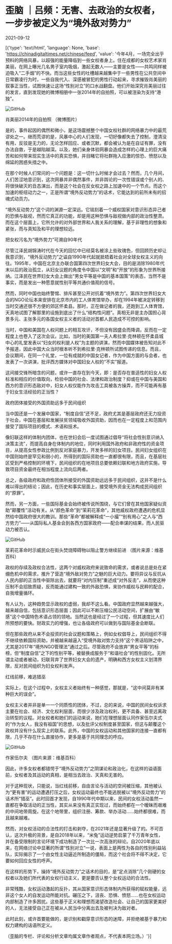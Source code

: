 # 歪脑 ｜吕频：无害、去政治的女权者，一步步被定义为“境外敌对势力”

2021-09-12

[{'type': 'text/html', 'language': None, 'base': 'https://chinadigitaltimes.net/chinese/feed', 'value': '今年4月，一场完全出乎预料的网络风暴，以超强的能量降临到一些女权者身上。住在成都的女权艺术家肖美丽，在网上曝光几名男子室内吸烟，激起无数人——主要是女性——共鸣同样被迫吸入“二手烟”的不快。而当这些女性的吐槽越来越集中于一些男性在公共空间中日常霸凌行为时，一些自我代入、深感被冒犯的男性行动起来，寻求摧毁肖美丽的叙事正当性，试图快速让这场“性别对立”的口水战翻盘。他们开始深究肖美丽过往的发言，直到发现她的微博相册中一张2014年的自拍照，可以被渲染为支持“港独”。

![GitHub](https://chinadigitaltimes.net/chinese/files/2021/09/post-670712-613ca9e8a84b7.)

肖美丽2014年的自拍照 （微博图片）

是的，事件起因的偶然和微小，是这场震撼整个中国女权社群的网络暴力中的最荒谬处之一。继而荒谬的是，风暴中心的人们发现，一切好像都失去了控制，澄清没有用，反驳是无力的，无论怎样回应、或者沉默，都会被认为是在自证有罪，没有办法自救，于是越陷越深。以及，她们亲身体验网暴会造成怎样的心理上的巨大痛苦和如何带来现实生活中的真实恐惧，并目睹它将社群拖入应激的惊恐、愤怒以及绵延的困惑失措之中。

在那个时候人们常问的一个问题是：这一切什么时候才会过去？然而，几个月间，人们苦涩地意识到，这次网暴并非偶然事件，并非舆论的一次性错误或个别人的、将很快破灭的丑态演出，而是这个社会在反女权之路上加速中的一个节点。而这个加速的枢纽动力之一，正是所谓“境外反动势力”的话术，它能达到的前所未有的招魂式动员力。

“境外反动势力”这个词的渊源一定深远。它铭刻着一个威权国家对意识形态异己者的恐惧与敌视，然而它真正的功能，却是用这种恐惧与敌视做内部的政治性整肃。而在这个层面上，它所允许的对外部世界和人我关系的理解，基于非理性的想象和紧张，而与真知及和平的理想较远。

把女权污名为“境外势力”可溯自90年代

尽管江泽民胡锦涛时代在今天的回忆中已经莫名被涂上些玫瑰色，但回顾历史却让我意识到，“境外反动势力”之谥自1990年代起就抵牾着社会对全球女权主义的向往。1995年，中国在北京主办联合国第四次世界妇女大会，目的是消除1980年代末以后的政治孤立，从妇女议题的角度令中国以“文明”和“开放”的形象为世界所接纳。江泽民在世界妇女大会上做出“男女平等是中国的基本国策”的表态，当然不是事实，而是发出一种愿意就性别平等共通价值观的信号。

然而，同时中国也始终警惕、排斥甚至公开对抗着“境外势力”。第四次世界妇女大会的NGO论坛本来安排在北京市内的工人体育馆举办，却在1994年被决定转移到当时交通还很不方便的郊区怀柔县。那时，正在做记者的我，还跑到工人体育馆，天真地试图了解那里的设施到底出了什么“结构性问题”。真相无非是主办国担心背景多元、主张多元的各国女权主义者的活动对首都人民造成不可控的影响。

当时，中国和美国在人权问题上的相互攻讦，不但没有因盛会而降调，反而在一定程度上也卷入了这次会议。比如，当时的美国第一夫人希拉里·克林顿在怀柔县城中心的礼堂发表以“妇女的权利是人权”为主题的讲演，然而中国媒体被告知对此不予报道，因此中国大众当时根本听不到希拉里·克林顿所试图传递的信息。而且，会议期间，在同一个礼堂，一位有成就的中国女记者，作为中国方面的与会者，也发表了一次讲演，批评西方媒体对中国妇女人权的“不实”报道。

这间接交锋所暗含的问题，或许一直存在到今天，即：是否存在普适性的妇女人权标准和相应的价值取向，检验中国的社会、法律和政治制度？抑或在中国与美国和西方的意识形态敌对中，妇女人权仅能作为攻击工具被各方操弄，而不可能再有基于妇女生活经验的正当性？

政府团体接受的外国资助远多于民间组织

当中国还是一个发展中国家，“制度自信”还不足，政府尤其是基层政府还无力投资于社会，中国在基层和发展扶贫领域吸收外国资助，因而也在一定程度上和范围内接受了国际项目的模式、术语和技术。

像妇联这样的体制内团体，也在世妇会后一度试图通过倡导“将社会性别意识纳入决策主流”，而提高自身在体制内的地位，同时利用国外政府和非政府性的资金项目，从提高女性参政比例到反对家庭暴力，开发多样的妇女项目。民间妇女组织在中国则始终是罕见和弱小的，所得到的国际资助也一直都很有限，而且，在基层社区受到严格控制的环境下，民间组织的在地项目总要依赖妇联和地方政府实施，导致项目资金最终在相当程度上流向后两者。

总之，各级政府和政府性团体所接受的外国资助远远多于民间组织，这并不是什么难以得出的结论；因此，在历史和事实层面上，接受境外资金无法构成民间组织的“原罪”。

然而，另一方面，一些国际基金会始终被传说所围绕，与它们曾在其他国家疑似资助“颠覆性”活动有关。从“颜色革命”到“茉莉花革命”，其他威权政府遭遇的危机显然给中国政府很大的教训。那些“革命”都被解释成“一小撮”“别有用心”之人与“西方势力”——从国际私人基金会到各西方国家政府——配合串谋的结果，而人民驱动力被否认。

![GitHub](https://chinadigitaltimes.net/chinese/files/2021/09/post-670712-613ca92e86109.)

茉莉花革命时示威民众在街头焚烧障碍物以阻止警方继续前进 （图片来源：维基百科）

政权的存续及政权合法性，这两个对威权政府来说致命的需求，或者说总是处在紧绷危机中的需求，推升了营造“境外敌对势力”之魅的巨大动力。要将异议与反抗从人民内部的正当性中驱除出去，就要将“对内压制”重述成“对外反击”，从而使这种压制不会招致质疑，反而能通过建构一致的外敌恐惧，来协作威权与民粹的配合，自我增量循环。

有人认为，这种趋势显示政权的虚弱，我却不这么看。中国政府显然越来越强大，越来越自信，包括意识形态层面；因此可以不断压缩公民活动空间，扩展由“敏感”这个中国特色术语占领的领地。当然这也是经过了一个过程，但其速度比人们所预想的要快。财政实力的增强，也让各级政府可以做到与国际基金会断联。

但在那些政府从来不会投资的社会议题和策略上，例如女权倡导上，民间组织不得不继续依赖国际资助，并被越来越逼入“受境外敌对势力支持”这个黑话陷阱之中，尤其是2017年“境外NGO管理法”通过之后。尽管政府不会放弃“男女平等”的标榜，但“制度自信”之下的性别平等，被替换成服务于“和谐社会”的性别固化。无所谓主动或者被动，妇联背弃了世界妇女大会的遗产，明确和西方女权主义划清界限，反对民间组织为妇女权利发声。

红线前移，难逃猎巫

实际上，在这个过程中，女权主义者始终有一种感觉，那就是，“这中间莫非有某种巨大的误会”。

女权主义者并非是单一一个同质性的团体，不过，总的来说，中国的民间女权诉求主要在社会、经济、文化权利层面，而很少涉及政治权利，更不具备、甚至远离政治转型的议程。对女权者和她们的运动来说，她们在理想层面认同作家伍尔夫式的“作为女人，我没有祖国”的思想，以及批评父权制度甚至国家，但这与颠覆这个政权并没有什么现实上的联系。此外，中国的女权运动和其他国家的连接一直都有限，几乎不存在什么直接协作，更多是基于共同理念的呼应。

![GitHub](https://chinadigitaltimes.net/chinese/files/2021/09/George_Charles_Beresford_-_Virginia_Woolf_in_1902_-_Restoration-scaled.jpeg)

作家伍尔夫 （图片来源：维基百科）

因此，许多女权者都错愕于“境外反动势力”之阴谋论和政治化，在这样的谥语面前，女权者及其运动的真相，是相当去政治、天真和无害的。

对于这种现状，只能说，当红线前移，自由言论与活动的空间被压缩，其他被认为“更有害”的运动遭遇打压之后，女权运动最终也不能逃脱被以“境外反动势力”的话术所“猎巫”。此时回首才发现，自1990年代中期以来，民间的女权活动虽然一直都在争取活动的正当性，其实从来没有真正实现过，而始终都在一个暧昧而艰难的中间地带周旋。在这个地带里，组织注册、筹款、举办活动……始终都很难，而且越来越难。

然而，对女权活动的合法性的打击和剥夺，在2021年还是显著升级了的。不可否认，这次升极的背景，是自2018年以来，“米兔”运动逆势启蒙了千万青年女性，并在备受限制的言论环境下成功制造了一次比一次高涨的辩论。自2020年底以来，在网络讨论中显著的所谓“性别对立”一说，表面上是两性为各自的性别利益站队，实际揭示了一个由女性主动逼近所制造的僵局，而这个社会将不得不决定，它要如何回应女性的呼声。

在这样的形势下，操持“境外反动势力”之话术的目的，是“定点消除”几个刚硬的女权者以及她们所代表的女权行动主义，更是要否认整个女权运动的合法性。

非常残酷，女权运动激起的反扑，其从国家意识形态体制内所获得的赋权能量，远非这个女人的自发运动所能对抗。碾压之下，沮丧、恐惧、愤怒……也在女权运动内部制造了许多困扰。这些基于正义和理想而渴望改造社会、让自己的国家更美好的人，无法接受自己正在被从人民当中分离出去及被判决为敌对者。

此时此刻，或许首要能做的，是识别和戳穿意识形态的迷障，并拒绝被基于暴力和权力建构的话语所定义。

（歪脑的专栏、评论和分析文章均属文章作者观点，不代表本网立场。）'}]